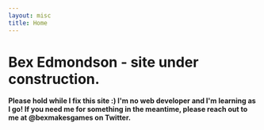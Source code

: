 ```yaml
---
layout: misc
title: Home
---
```

# Bex Edmondson - site under construction.

**Please hold while I fix this site :) I'm no web developer and I'm learning as I go! If you need me for something in the meantime, please reach out to me at @bexmakesgames on Twitter.**
